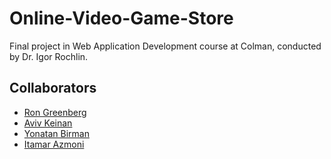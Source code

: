 # Online-Video-Game-Store
Final project in Web Application Development course at Colman, conducted by Dr. Igor Rochlin.
## Collaborators
- [Ron Greenberg](https://github.com/RonGreenberg)
- [Aviv Keinan](https://github.com/avivk9)
- [Yonatan Birman](https://github.com/yonatan1710)
- [Itamar Azmoni](https://github.com/Itamar-Azmoni)
